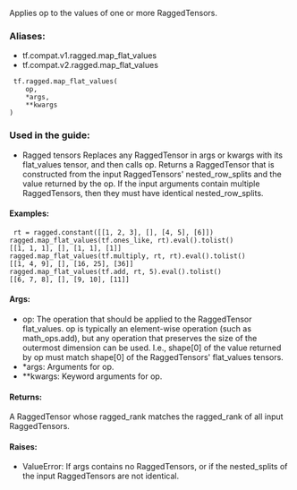 Applies op to the values of one or more RaggedTensors.
### Aliases:
- tf.compat.v1.ragged.map_flat_values
- tf.compat.v2.ragged.map_flat_values

```
 tf.ragged.map_flat_values(
    op,
    *args,
    **kwargs
)
```
### Used in the guide:
- Ragged tensors
Replaces any RaggedTensor in args or kwargs with its flat_values tensor, and then calls op. Returns a RaggedTensor that is constructed from the input RaggedTensors' nested_row_splits and the value returned by the op.
If the input arguments contain multiple RaggedTensors, then they must have identical nested_row_splits.
#### Examples:

```
 rt = ragged.constant([[1, 2, 3], [], [4, 5], [6]])
ragged.map_flat_values(tf.ones_like, rt).eval().tolist()
[[1, 1, 1], [], [1, 1], [1]]
ragged.map_flat_values(tf.multiply, rt, rt).eval().tolist()
[[1, 4, 9], [], [16, 25], [36]]
ragged.map_flat_values(tf.add, rt, 5).eval().tolist()
[[6, 7, 8], [], [9, 10], [11]]
```
#### Args:
- op: The operation that should be applied to the RaggedTensor flat_values. op is typically an element-wise operation (such as math_ops.add), but any operation that preserves the size of the outermost dimension can be used. I.e., shape[0] of the value returned by op must match shape[0] of the RaggedTensors' flat_values tensors.
- *args: Arguments for op.
- **kwargs: Keyword arguments for op.
#### Returns:
A RaggedTensor whose ragged_rank matches the ragged_rank of all input RaggedTensors.
#### Raises:
- ValueError: If args contains no RaggedTensors, or if the nested_splits of the input RaggedTensors are not identical.
